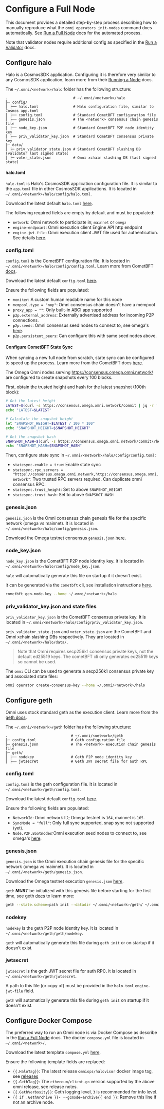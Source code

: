 # Configure a Full Node

This document provides a detailed step-by-step process describing how to manually
reproduce what the `omni operators init-nodes` command does automatically.
See [Run a Full Node](1-run-full-node.md) docs for the automated process.

Note that validator nodes require additional config as specified in the [Run a Validator](2-validator.md) docs.

## Configure halo

Halo is a CosmosSDK application. Configuring it is therefore very similar to any
CosmosSDK application, learn more from their [Running a Node](https://docs.cosmos.network/main/user/run-node/run-node) docs.

The `~/.omni/<network>/halo` folder has the following structure:
```
.                              # ~/.omni/<network>/halo
├─ config/
│ ├── halo.toml                # Halo configuration file, similar to Cosmos app.toml
│ ├── config.toml              # Standard CometBFT configuration file
│ ├── genesis.json             # The <network> consensus chain genesis file
│ ├── node_key.json            # Standard CometBFT P2P node identity key
│ ├── priv_validator_key.json  # Standard CometBFT consensus private key
├─ data/
│ ├─ priv_validator_state.json # Standard CometBFT slashing DB (validator last signed state)
│ ├─ voter_state.json          # Omni xchain slashing DB (last signed state)
```

#### halo.toml
`halo.toml` is Halo's CosmosSDK application configuration file.
It is similar to the `app.toml` file in other CosmosSDK applications.
It is located in `~/.omni/<network>/halo/config/halo.toml`.

Download the latest default `halo.toml` [here](https://github.com/omni-network/omni/blob/main/halo/config/testdata/default_halo.toml).

The following required fields are empty by default and must be populated:
- `network`: Omni network to participate in; `mainnet` or `omega`
- `engine-endpoint`: Omni execution client Engine API http endpoint
- `engine-jwt-file`: Omni execution client JWT file used for authentication. See details [here](https://geth.ethereum.org/docs/faq#what-is-jwtsecret).

### config.toml
`config.toml` is the CometBFT configuration file. It is located in `~/.omni/<network>/halo/config/config.toml`.
Learn more from CometBFT [docs](https://docs.cometbft.com/v0.38/core/configuration).

Download the latest default `config.toml` [here](https://github.com/omni-network/omni/blob/main/halo/cmd/testdata/default_config.toml).

Ensure the following fields are populated:
- `moniker`: A custom human readable name for this node
- `mempool.type = "nop"`: Omni consensus chain doesn't have a mempool
- `proxy_app = ""`: Only built-in ABCI app supported
- `p2p.external_address`: Externally advertised address for incoming P2P connections.
- `p2p.seeds`: Omni consensus seed nodes to connect to, see omega's [here](https://github.com/omni-network/omni/blob/main/lib/netconf/omega/consensus-seeds.txt).
- `p2p.persistent_peers`: Can configure this with same seed nodes above.

#### Configure CometBFT State Sync
When syncing a new full node from scratch, state sync can be configured to speed up the process.
Learn more from the CometBFT docs [here](https://docs.cometbft.com/v0.34/core/state-sync).

The Omega Omni nodes serving https://consensus.omega.omni.network/ are configured to create snapshots every 100 blocks.

First, obtain the trusted height and hash for the latest snapshot (100th block):
```bash
# Get the latest height
LATEST=$(curl -s https://consensus.omega.omni.network/commit | jq -r '.result.signed_header.header.height')
echo "LATEST=$LATEST"

# Calculate the snapshot height
let "SNAPSHOT_HEIGHT=$LATEST / 100 * 100"
echo "SNAPSHOT_HEIGHT=$SNAPSHOT_HEIGHT"

# Get the snapshot hash
SNAPSHOT_HASH=$(curl -s https://consensus.omega.omni.network/commit\?height\=$SNAPSHOT_HEIGHT | jq -r '.result.signed_header.commit.block_id.hash')
echo "SNAPSHOT_HASH=$SNAPSHOT_HASH"
```

Then, configure state sync in `~/.omni/<network>/halo/config/config.toml`:
- `statesync.enable = true`: Enable state sync
- `statesync.rpc_servers = "https://consensus.omega.omni.network,https://consensus.omega.omni.network"`: Two trusted RPC servers required. Can duplicate omni consensus RPC.
- `statesync.trust_height`: Set to above `SNAPSHOT_HEIGHT`
- `statesync.trust_hash`: Set to above `SNAPSHOT_HASH`

### genesis.json
`genesis.json` is the Omni consensus chain genesis file for the specific network (omega vs mainnet).
It is located in `~/.omni/<network>/halo/config/genesis.json`.

Download the Omega testnet consensus `genesis.json` [here](https://github.com/omni-network/omni/blob/main/lib/netconf/omega/consensus-genesis.json).

### node_key.json
`node_key.json` is the CometBFT P2P node identity key.
It is located in `~/.omni/<network>/halo/config/node_key.json`.

`halo` will automatically generate this file on startup if it doesn't exist.

It can be generated via the `cometbft` cli, see installation instructions [here](https://docs.cometbft.com/v0.38/guides/install).
```bash
cometbft gen-node-key --home ~/.omni/<network>/halo
```

### priv_validator_key.json and state files
`priv_validator_key.json` is the CometBFT consensus private key.
It is located in `~/.omni/<network>/halo/config/priv_validator_key.json`.

`priv_validator_state.json` and `voter_state.json` are the CometBFT and Omni xchain slashing DBs respectively.
They are located in `~/.omni/<network>/halo/data/`.

> Note that Omni requires secp256k1 consensus private keys, not the default ed25519 keys. The cometBFT cli only generates ed25519 keys so cannot be used.

The `omni` CLI can be used to generate a secp256k1 consensus private key and associated state files:
```bash
omni operator create-consensus-key --home ~/.omni/<network>/halo
```

## Configure geth
Omni uses stock standard geth as the execution client.
Learn more from the [geth docs](https://geth.ethereum.org/docs/fundamentals/config-files).

The `~/.omni/<network>/geth` folder has the following structure:
```
.                             # ~/.omni/<network>/geth
├─ config.toml                # Geth configuration file
├─ genesis.json               # The <network> execution chain genesis file
├─ geth/
│ ├── nodekey                 # Geth P2P node identity key
│ ├── jwtsecret               # Geth JWT secret file for auth RPC
```

### config.toml
`config.toml` is the geth configuration file.
It is located in `~/.omni/<network>/geth/config.toml`.

Download the latest default `config.toml` [here](https://github.com/omni-network/omni/blob/main/e2e/app/geth/testdata/default_config.toml).

Ensure the following fields are populated:
- `NetworkId`: Omni network ID; Omega testnet is `164`, mainnet is `165`.
- `SyncMode = "full"`: Only full sync supported, snap sync not supported (yet).
- `Node.P2P.Bootnodes`:Omni execution seed nodes to connect to, see omega's [here](https://github.com/omni-network/omni/blob/main/lib/netconf/omega/execution-seeds.txt).

### genesis.json
`genesis.json` is the Omni execution chain genesis file for the specific network (omega vs mainnet).
It is located in `~/.omni/<network>/geth/genesis.json`.

Download the Omega testnet execution `genesis.json` [here](https://github.com/omni-network/omni/blob/main/lib/netconf/omega/execution-genesis.json).

`geth` **_MUST_** be initialized with this genesis file before starting for the first time, see geth [docs](https://geth.ethereum.org/docs/fundamentals/private-network#initializing-geth-database) to learn more:
```bash
geth --state.scheme=path init --datadir ~/.omni/<network>/geth/ ~/.omni/<network>/geth/genesis.json
```

### nodekey
`nodekey` is the geth P2P node identity key.
It is located in `~/.omni/<network>/geth/geth/nodekey`.

`geth` will automatically generate this file during `geth init` or on startup if it doesn't exist.

### jwtsecret
`jwtsecret` is the geth JWT secret file for auth RPC.
It is located in `~/.omni/<network>/geth/jwtsecret`.

A path to this file (or copy of) must be provided in the `halo.toml` `engine-jwt-file` field.

`geth` will automatically generate this file during `geth init` on startup if it doesn't exist.

## Configure Docker Compose
The preferred way to run an Omni node is via Docker Compose as describe in the [Run a Full Node](1-run-full-node.md#halo-deployment-instructions) docs.
The docker `compose.yml` file is located in `~/.omni/<network>/`.

Download the latest template `compose.yml` [here](https://github.com/omni-network/omni/blob/main/cli/cmd/compose.yml.tpl).

Ensure the following template fields are replaced:
- `{{.HaloTag}}`: The latest release `omniops/halovisor` docker image tag, see [releases](https://github.com/omni-network/omni/releases)
- `{{.GethTag}}`: The `ethereum/client-go` version supported by the above omni release, see release notes.
- `{{.GethVerbosity}}`: Geth logging level, `3` is recommended for info level.
- `{{ if .GethArchive }}- --gcmode=archive{{ end }}`: Remove this line if not an archive node.
